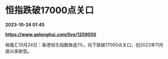 # 恒指跌破17000点关口

**2023-10-24 01:45**

**https://www.gelonghui.com/live/1259050**

格隆汇10月24日｜香港恒生指数挫逾1%，向下跌破17000点关口，创2022年11月底以来新低。